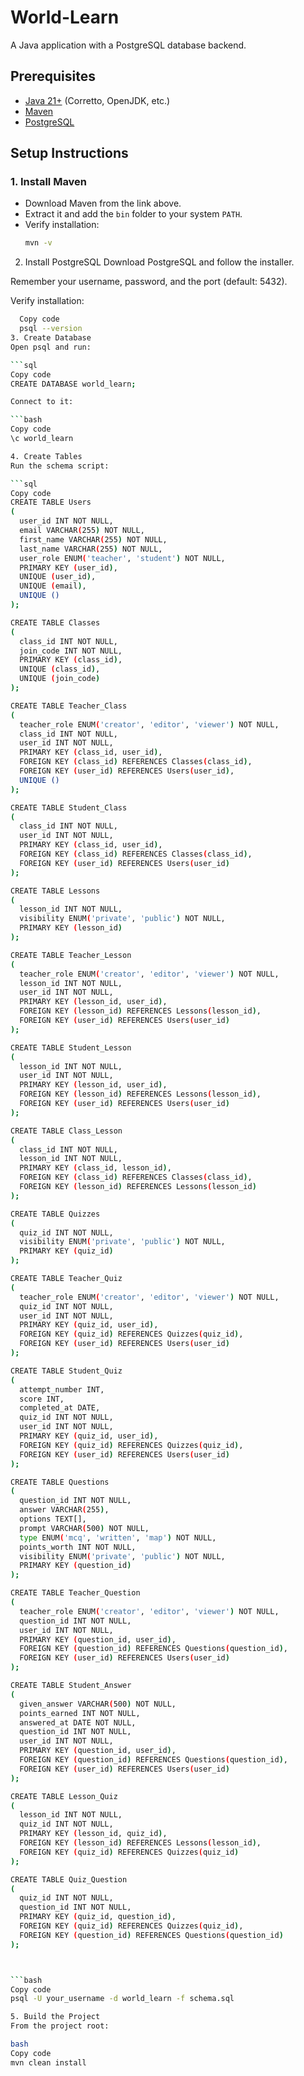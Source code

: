 # World-Learn

A Java application with a PostgreSQL database backend.

## Prerequisites

- [Java 21+](https://adoptium.net/) (Corretto, OpenJDK, etc.)
- [Maven](https://maven.apache.org/install.html)
- [PostgreSQL](https://www.postgresql.org/download/)

## Setup Instructions

### 1. Install Maven
- Download Maven from the link above.
- Extract it and add the `bin` folder to your system `PATH`.
- Verify installation:
  ```bash
  mvn -v
2. Install PostgreSQL
Download PostgreSQL and follow the installer.

Remember your username, password, and the port (default: 5432).

Verify installation:

```bash
  Copy code
  psql --version
3. Create Database
Open psql and run:

```sql
Copy code
CREATE DATABASE world_learn;

Connect to it:

```bash
Copy code
\c world_learn

4. Create Tables
Run the schema script:

```sql
Copy code
CREATE TABLE Users
(
  user_id INT NOT NULL,
  email VARCHAR(255) NOT NULL,
  first_name VARCHAR(255) NOT NULL,
  last_name VARCHAR(255) NOT NULL,
  user_role ENUM('teacher', 'student') NOT NULL,
  PRIMARY KEY (user_id),
  UNIQUE (user_id),
  UNIQUE (email),
  UNIQUE ()
);

CREATE TABLE Classes
(
  class_id INT NOT NULL,
  join_code INT NOT NULL,
  PRIMARY KEY (class_id),
  UNIQUE (class_id),
  UNIQUE (join_code)
);

CREATE TABLE Teacher_Class
(
  teacher_role ENUM('creator', 'editor', 'viewer') NOT NULL,
  class_id INT NOT NULL,
  user_id INT NOT NULL,
  PRIMARY KEY (class_id, user_id),
  FOREIGN KEY (class_id) REFERENCES Classes(class_id),
  FOREIGN KEY (user_id) REFERENCES Users(user_id),
  UNIQUE ()
);

CREATE TABLE Student_Class
(
  class_id INT NOT NULL,
  user_id INT NOT NULL,
  PRIMARY KEY (class_id, user_id),
  FOREIGN KEY (class_id) REFERENCES Classes(class_id),
  FOREIGN KEY (user_id) REFERENCES Users(user_id)
);

CREATE TABLE Lessons
(
  lesson_id INT NOT NULL,
  visibility ENUM('private', 'public') NOT NULL,
  PRIMARY KEY (lesson_id)
);

CREATE TABLE Teacher_Lesson
(
  teacher_role ENUM('creator', 'editor', 'viewer') NOT NULL,
  lesson_id INT NOT NULL,
  user_id INT NOT NULL,
  PRIMARY KEY (lesson_id, user_id),
  FOREIGN KEY (lesson_id) REFERENCES Lessons(lesson_id),
  FOREIGN KEY (user_id) REFERENCES Users(user_id)
);

CREATE TABLE Student_Lesson
(
  lesson_id INT NOT NULL,
  user_id INT NOT NULL,
  PRIMARY KEY (lesson_id, user_id),
  FOREIGN KEY (lesson_id) REFERENCES Lessons(lesson_id),
  FOREIGN KEY (user_id) REFERENCES Users(user_id)
);

CREATE TABLE Class_Lesson
(
  class_id INT NOT NULL,
  lesson_id INT NOT NULL,
  PRIMARY KEY (class_id, lesson_id),
  FOREIGN KEY (class_id) REFERENCES Classes(class_id),
  FOREIGN KEY (lesson_id) REFERENCES Lessons(lesson_id)
);

CREATE TABLE Quizzes
(
  quiz_id INT NOT NULL,
  visibility ENUM('private', 'public') NOT NULL,
  PRIMARY KEY (quiz_id)
);

CREATE TABLE Teacher_Quiz
(
  teacher_role ENUM('creator', 'editor', 'viewer') NOT NULL,
  quiz_id INT NOT NULL,
  user_id INT NOT NULL,
  PRIMARY KEY (quiz_id, user_id),
  FOREIGN KEY (quiz_id) REFERENCES Quizzes(quiz_id),
  FOREIGN KEY (user_id) REFERENCES Users(user_id)
);

CREATE TABLE Student_Quiz
(
  attempt_number INT,
  score INT,
  completed_at DATE,
  quiz_id INT NOT NULL,
  user_id INT NOT NULL,
  PRIMARY KEY (quiz_id, user_id),
  FOREIGN KEY (quiz_id) REFERENCES Quizzes(quiz_id),
  FOREIGN KEY (user_id) REFERENCES Users(user_id)
);

CREATE TABLE Questions
(
  question_id INT NOT NULL,
  answer VARCHAR(255),
  options TEXT[],
  prompt VARCHAR(500) NOT NULL,
  type ENUM('mcq', 'written', 'map') NOT NULL,
  points_worth INT NOT NULL,
  visibility ENUM('private', 'public') NOT NULL,
  PRIMARY KEY (question_id)
);

CREATE TABLE Teacher_Question
(
  teacher_role ENUM('creator', 'editor', 'viewer') NOT NULL,
  question_id INT NOT NULL,
  user_id INT NOT NULL,
  PRIMARY KEY (question_id, user_id),
  FOREIGN KEY (question_id) REFERENCES Questions(question_id),
  FOREIGN KEY (user_id) REFERENCES Users(user_id)
);

CREATE TABLE Student_Answer
(
  given_answer VARCHAR(500) NOT NULL,
  points_earned INT NOT NULL,
  answered_at DATE NOT NULL,
  question_id INT NOT NULL,
  user_id INT NOT NULL,
  PRIMARY KEY (question_id, user_id),
  FOREIGN KEY (question_id) REFERENCES Questions(question_id),
  FOREIGN KEY (user_id) REFERENCES Users(user_id)
);

CREATE TABLE Lesson_Quiz
(
  lesson_id INT NOT NULL,
  quiz_id INT NOT NULL,
  PRIMARY KEY (lesson_id, quiz_id),
  FOREIGN KEY (lesson_id) REFERENCES Lessons(lesson_id),
  FOREIGN KEY (quiz_id) REFERENCES Quizzes(quiz_id)
);

CREATE TABLE Quiz_Question
(
  quiz_id INT NOT NULL,
  question_id INT NOT NULL,
  PRIMARY KEY (quiz_id, question_id),
  FOREIGN KEY (quiz_id) REFERENCES Quizzes(quiz_id),
  FOREIGN KEY (question_id) REFERENCES Questions(question_id)
);



```bash
Copy code
psql -U your_username -d world_learn -f schema.sql

5. Build the Project
From the project root:

bash
Copy code
mvn clean install
